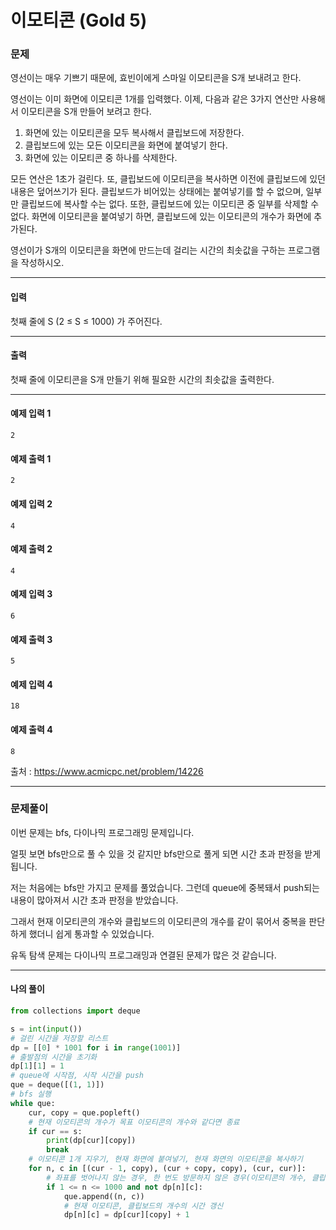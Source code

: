 # 이모티콘 (Gold 5)

### 문제

영선이는 매우 기쁘기 때문에, 효빈이에게 스마일 이모티콘을 S개 보내려고 한다.   

영선이는 이미 화면에 이모티콘 1개를 입력했다. 이제, 다음과 같은 3가지 연산만 사용해서 이모티콘을 S개 만들어 보려고 한다.   

1. 화면에 있는 이모티콘을 모두 복사해서 클립보드에 저장한다.
2. 클립보드에 있는 모든 이모티콘을 화면에 붙여넣기 한다.
3. 화면에 있는 이모티콘 중 하나를 삭제한다.

모든 연산은 1초가 걸린다. 또, 클립보드에 이모티콘을 복사하면 이전에 클립보드에 있던 내용은 덮어쓰기가 된다. 클립보드가 비어있는 상태에는 붙여넣기를 할 수 없으며, 일부만 클립보드에 복사할 수는 없다. 또한, 클립보드에 있는 이모티콘 중 일부를 삭제할 수 없다. 화면에 이모티콘을 붙여넣기 하면, 클립보드에 있는 이모티콘의 개수가 화면에 추가된다.   

영선이가 S개의 이모티콘을 화면에 만드는데 걸리는 시간의 최솟값을 구하는 프로그램을 작성하시오.   

---

#### 입력

첫째 줄에 S (2 ≤ S ≤ 1000) 가 주어진다.   

---

#### 출력

첫째 줄에 이모티콘을 S개 만들기 위해 필요한 시간의 최솟값을 출력한다.

---

#### 예제 입력 1
~~~
2
~~~

#### 예제 출력 1
~~~
2
~~~

#### 예제 입력 2
~~~
4
~~~

#### 예제 출력 2
~~~
4
~~~

#### 예제 입력 3
~~~
6
~~~

#### 예제 출력 3
~~~
5
~~~

#### 예제 입력 4
~~~
18
~~~

#### 예제 출력 4
~~~
8
~~~

출처 : https://www.acmicpc.net/problem/14226

---

### 문제풀이

이번 문제는 bfs, 다이나믹 프로그래밍 문제입니다.   

얼핏 보면 bfs만으로 풀 수 있을 것 같지만 bfs만으로 풀게 되면 시간 초과 판정을 받게 됩니다.   

저는 처음에는 bfs만 가지고 문제를 풀었습니다. 그런데 queue에 중복돼서 push되는 내용이 많아져서 시간 초과 판정을 받았습니다.   

그래서 현재 이모티콘의 개수와 클립보드의 이모티콘의 개수를 같이 묶어서 중복을 판단하게 했더니 쉽게 통과할 수 있었습니다.   

유독 탐색 문제는 다이나믹 프로그래밍과 연결된 문제가 많은 것 같습니다.   

---

#### 나의 풀이

~~~python
from collections import deque

s = int(input())
# 걸린 시간을 저장할 리스트
dp = [[0] * 1001 for i in range(1001)]
# 출발점의 시간을 초기화
dp[1][1] = 1
# queue에 시작점, 시작 시간을 push
que = deque([(1, 1)])
# bfs 실행
while que:
    cur, copy = que.popleft()
    # 현재 이모티콘의 개수가 목표 이모티콘의 개수와 같다면 종료
    if cur == s:
        print(dp[cur][copy])
        break
    # 이모티콘 1개 지우기, 현재 화면에 붙여넣기, 현재 화면의 이모티콘을 복사하기
    for n, c in [(cur - 1, copy), (cur + copy, copy), (cur, cur)]:
        # 좌표를 벗어나지 않는 경우, 한 번도 방문하지 않은 경우(이모티콘의 개수, 클립보드의 이모티콘 개수로 구분) 실행
        if 1 <= n <= 1000 and not dp[n][c]:
            que.append((n, c))
            # 현재 이모티콘, 클립보드의 개수의 시간 갱신
            dp[n][c] = dp[cur][copy] + 1
~~~
